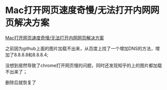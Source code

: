 # Mac打开网页速度奇慢/无法打开内网网页解决方案

[Mac打开网页速度奇慢/无法打开内网网页解决方案](Mac打开网页速度奇慢/无法打开内网网页解决方案)

之前因为github上面的图片加载不出来，从百度上找了一个增加DNS的方法，增加了8.8.8.8和8.8.8.4;

没想到居然导致了chrome打开网页慢的问题，同时还发现知乎的上的图片都加载不出来了；

删除后就恢复了

